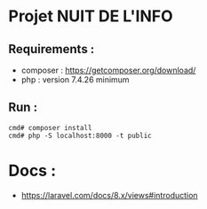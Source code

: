 # Projet NUIT DE L'INFO

## Requirements :

- composer : https://getcomposer.org/download/
- php : version 7.4.26 minimum

## Run : 

`cmd# composer install`</br>
`cmd# php -S localhost:8000 -t public`

# Docs : 

- https://laravel.com/docs/8.x/views#introduction